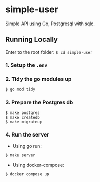 # simple-user
Simple API using Go, Postgresql with sqlc.

## Running Locally
Enter to the root folder: `$ cd simple-user`
### 1. Setup the `.env`
### 2. Tidy the go modules up
```
$ go mod tidy
```
### 3. Prepare the Postgres db
```
$ make postgres
$ make createdb
$ make migrateup
```
### 4. Run the server
- Using go run:
```
$ make server
```

- Using docker-compose:
```
$ docker compose up
```

